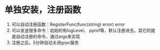# 单独安装，注册函数

1. 可以自动注册函数：RegisterFunc(func(string) error) error
2. 可以发送很多命令：初始的有logLevel， pprof等，默认注册进去。其它的就是自动注册的命令，通过args来实现
3. 注册之后，5分钟自动关闭grpc服务

